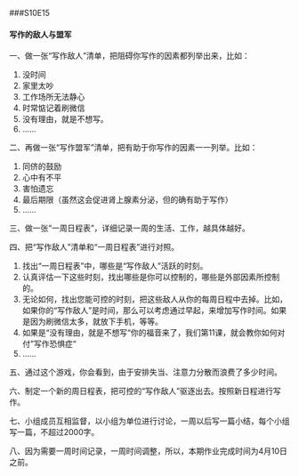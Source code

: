 ###S10E15

#### 写作的敌人与盟军

一、做一张“写作敌人”清单，把阻碍你写作的因素都列举出来，比如：

1. 没时间
2. 家里太吵
3. 工作场所无法静心
4. 时常惦记着刷微信
5. 没有理由，就是不想写。
6. ……

二、再做一张“写作盟军”清单，把有助于你写作的因素一一列举。比如：

1. 同侪的鼓励
2. 心中有不平
3. 害怕遗忘
4. 最后期限（虽然这会促进肾上腺素分泌，但的确有助于写作）
5. ……

三、做一张“一周日程表”，详细记录一周的生活、工作，越具体越好。

四、把“写作敌人”清单和“一周日程表”进行对照。

1. 找出“一周日程表”中，哪些是“写作敌人”活跃的时刻。
2. 认真评估一下这些时刻，找出哪些是你可以控制的，哪些是外部因素所控制的。
3. 无论如何，找出您能可控的时刻，把这些敌人从你的每周日程中去掉。比如，如果你的“写作敌人”是时间，那么可以考虑通过早起，来增加写作时间。如果是因为刷微信太多，就放下手机，等等。
4. 如果是“没有理由，就是不想写“你的福音来了，我们第11课，就会教你如何对付”写作恐惧症“
5. ……

五、通过这个游戏，你会看到，由于安排失当、注意力分散而浪费了多少时间。

六、制定一个新的周日程表，把可控的“写作敌人”驱逐出去。按照新日程进行写作。

七、小组成员互相监督，以小组为单位进行讨论，一周以后写一篇小结，每个小组写一篇，不超过2000字。

八、因为需要一周时间记录，一周时间调整，所以，本期作业完成时间为4月10日之前。










